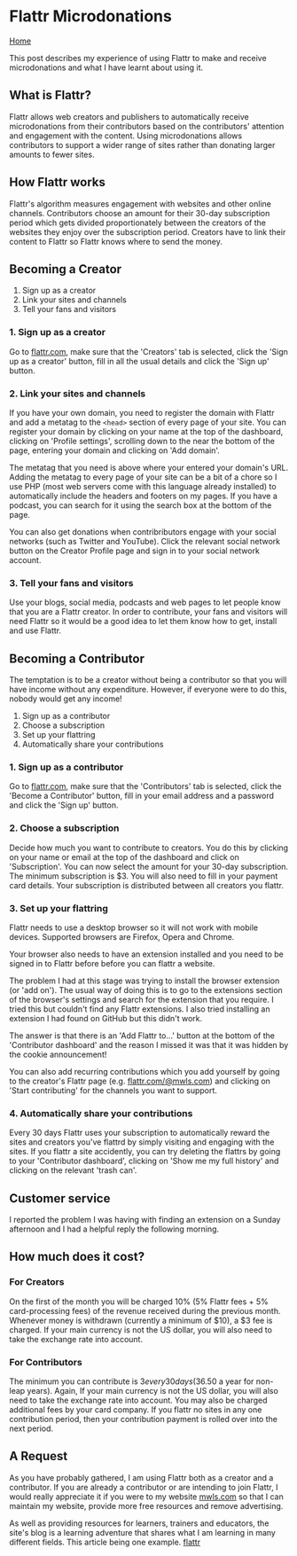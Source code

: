 <link rel="StyleSheet" href="css/pdf.css" type="text/css">

# Flattr Microdonations
[Home](https://mwlsdotcom.github.io/)

This post describes my experience of using Flattr to make and receive microdonations and what I have learnt about using it.

## What is Flattr?

Flattr allows web creators and publishers to automatically receive microdonations from their contributors based on the contributors' attention and engagement with the content. Using microdonations allows contributors to support a wider range of sites rather than donating larger amounts to fewer sites.

## How Flattr works

Flattr's algorithm measures engagement with websites and other online channels. Contributors choose an amount for their 30-day subscription period which gets divided proportionately between the creators of the websites they enjoy over the subscription period. Creators have to link their content to Flattr so Flattr knows where to send the money.

## Becoming a Creator

1. Sign up as a creator
2. Link your sites and channels
3. Tell your fans and visitors

### 1. Sign up as a creator

Go to <a href=https://flattr.com>flattr.com</a>, make sure that the 'Creators' tab is selected, click the 'Sign up as a creator' button, fill in all the usual details and click the 'Sign up' button.

### 2. Link your sites and channels

If you have your own domain, you need to register the domain with Flattr and add a metatag to the ```<head>``` section of every page of your site. You can register your domain by clicking on your name at the top of the dashboard, clicking on 'Profile settings', scrolling down to the near the bottom of the page, entering your domain and clicking on 'Add domain'.

The metatag that you need is above where your entered your domain's URL. Adding the metatag to every page of your site can be a bit of a chore so I use PHP (most web servers come with this language already installed) to automatically include the headers and footers on my pages. If you have a podcast, you can search for it using the search box at the bottom of the page.

You can also get donations when contribributors engage with your social networks (such as Twitter and YouTube). Click the relevant social network button on the Creator Profile page and sign in to your social network account.

### 3. Tell your fans and visitors

Use your blogs, social media, podcasts and web pages to let people know that you are a Flattr creator. In order to contribute, your fans and visitors will need Flattr so it would be a good idea to let them know how to get, install and use Flattr.

## Becoming a Contributor

The temptation is to be a creator without being a contributor so that you will have income without any expenditure. However, if everyone were to do this, nobody would get any income!

1. Sign up as a contributor
2. Choose a subscription
3. Set up your flattring
4. Automatically share your contributions

### 1. Sign up as a contributor

Go to <a href=flattr.com>flattr.com</a>, make sure that the 'Contributors' tab is selected, click the 'Become a Contributor' button, fill in your email address and a password and click the 'Sign up' button.


### 2. Choose a subscription

Decide how much you want to contribute to creators. You do this by clicking on your name or email at the top of the dashboard and click on 'Subscription'. You can now select the amount for your 30-day subscription. The minimum subscription is $3. You will also need to fill in your payment card details. Your subscription is distributed between all creators you flattr.

### 3. Set up your flattring

Flattr needs to use a desktop browser so it will not work with mobile devices. Supported browsers are Firefox, Opera and Chrome. 

Your browser also needs to have an extension installed and you need to be signed in to Flattr before before you can flattr a website.

The problem I had at this stage was trying to install the browser extension (or 'add on'). The usual way of doing this is to go to the extensions section of the browser's settings and search for the extension that you require. I tried this but couldn't find any Flattr extensions. I also tried installing an extension I had found on GitHub but this didn't work.

The answer is that there is an 'Add Flattr to...' button at the bottom of the 'Contributor dashboard' and the reason I missed it was that it was hidden by the cookie announcement!

You can also add recurring contributions which you add yourself by going to the creator's Flattr page (e.g. <a href=https://flattr.com/@mwls.com>flattr.com/@mwls.com</a>) and clicking on 'Start contributing' for the channels you want to support.

### 4. Automatically share your contributions

Every 30 days Flattr uses your subscription to automatically reward the sites and creators you've flattrd by simply visiting and engaging with the sites. If you flattr a site accidently, you can try deleting the flattrs by going to your 'Contributor dashboard', clicking on 'Show me my full history' and clicking on the relevant 'trash can'.
 
## Customer service

I reported the problem I was having with finding an extension on a Sunday afternoon and I had a helpful reply the following morning.

## How much does it cost?

### For Creators

On the first of the month you will be charged 10% (5% Flattr fees + 5% card-processing fees) of the revenue received during the previous month. Whenever money is withdrawn (currently a minimum of $10), a $3 fee is charged. If your main currency is not the US dollar, you will also need to take the exchange rate into account.
 
### For Contributors

The minimum you can contribute is $3 every 30 days ($36.50 a year for non-leap years). Again, If your main currency is not the US dollar, you will also need to take the exchange rate into account. You may also be charged additional fees by your card company. If you flattr no sites in any one contribution period, then your contribution payment is rolled over into the next period.

## A Request

As you have probably gathered, I am using Flattr both as a creator and a contributor. If you are already a contributor or are intending to join Flattr, I would really appreciate it if you were to <a href=https://></a> my website [mwls.com](https://mwls.com) so that I can maintain my website, provide more free resources and remove advertising.

As well as providing resources for learners, trainers and educators, the site's blog is a learning adventure that shares what I am learning in many different fields. This article being one example.
[flattr](https://flattr.com/@mwls.com)
